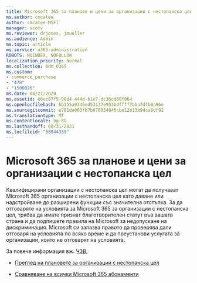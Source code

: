 ```yaml
---
title: Microsoft 365 за планове и цени за организации с нестопанска цел
ms.author: cmcatee
author: cmcatee-MSFT
manager: scotv
ms.reviewer: drjones, jmueller
ms.audience: Admin
ms.topic: article
ms.service: o365-administration
ROBOTS: NOINDEX, NOFOLLOW
localization_priority: Normal
ms.collection: Adm_O365
ms.custom:
- commerce_purchase
- "478"
- "1500026"
ms.date: 04/21/2020
ms.assetid: e6ec87f5-98d4-444d-b1e7-dc36cd60f064
ms.openlocfilehash: 6b155a9345ed53137e953bdffff7bba7dfb0a96e
ms.sourcegitcommit: e781da003fb7b878854846cbe12b13b9dca8df92
ms.translationtype: MT
ms.contentlocale: bg-BG
ms.lasthandoff: 08/31/2021
ms.locfileid: "58844339"
---
```

# <a name="microsoft-365-for-nonprofit-plans-and-pricing"></a>Microsoft 365 за планове и цени за организации с нестопанска цел

Квалифицирани организации с нестопанска цел могат да получават Microsoft 365 организации с нестопанска цел като даване или надстройване до разширени функции със значителна отстъпка. За да отговаряте на условията за Microsoft 365 за [](https://go.microsoft.com/fwlink/p/?LinkID=330253) организации с нестопанска цел, трябва да имате признат благотворителен статут във вашата страна и да подпишете правила на Microsoft за недопускане на дискриминация. Microsoft си запазва правото да проверява дали отговаря на условията по всяко време и да преустанови услугата за организации, които не отговарят на условията.
  
За повече информация вж. [ЧЗВ.](https://products.office.com/nonprofit/office-365-nonprofit)
  
- [Преглед на плановете за организации с нестопанска цел](https://products.office.com/nonprofit/office-365-nonprofit-plans-and-pricing?tab=1)

- [Сравняване на всички Microsoft 365 абонаменти](https://products.office.com/business/compare-more-office-365-for-business-plans)